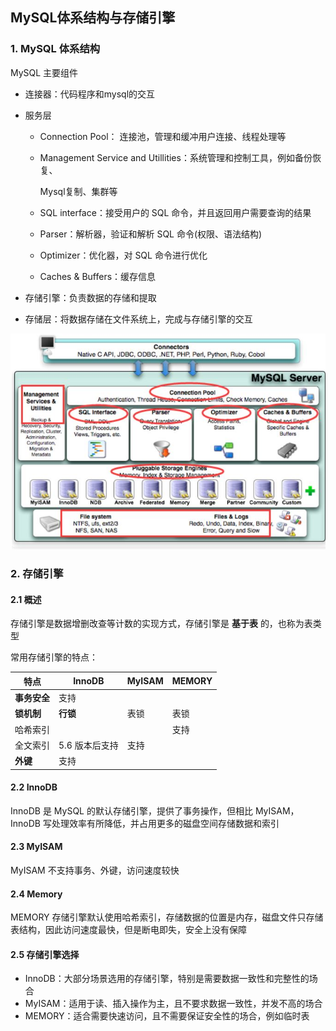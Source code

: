 ## MySQL体系结构与存储引擎

### 1. MySQL 体系结构

MySQL 主要组件

- 连接器：代码程序和mysql的交互

- 服务层

  - Connection Pool： 连接池，管理和缓冲用户连接、线程处理等

  - Management Service and Utillities：系统管理和控制工具，例如备份恢复、

    Mysql复制、集群等 

  - SQL interface：接受用户的 SQL 命令，并且返回用户需要查询的结果

  - Parser：解析器，验证和解析 SQL 命令(权限、语法结构)

  - Optimizer：优化器，对 SQL 命令进行优化

  - Caches & Buffers：缓存信息

- 存储引擎：负责数据的存储和提取

- 存储层：将数据存储在文件系统上，完成与存储引擎的交互

<img src="img/mysql体系结构.jpg" />



### 2. 存储引擎

#### 2.1 概述

存储引擎是数据增删改查等计数的实现方式，存储引擎是 **基于表** 的，也称为表类型

常用存储引擎的特点：

| 特点         | InnoDB         | MyISAM | MEMORY |
| ------------ | -------------- | ------ | ------ |
| **事务安全** | 支持           |        |        |
| **锁机制**   | **行锁**       | 表锁   | 表锁   |
| 哈希索引     |                |        | 支持   |
| 全文索引     | 5.6 版本后支持 | 支持   |        |
| **外键**     | 支持           |        |        |

#### 2.2 InnoDB

InnoDB 是 MySQL 的默认存储引擎，提供了事务操作，但相比 MyISAM，InnoDB 写处理效率有所降低，并占用更多的磁盘空间存储数据和索引

#### 2.3 MyISAM

MyISAM 不支持事务、外键，访问速度较快

#### 2.4 Memory

MEMORY 存储引擎默认使用哈希索引，存储数据的位置是内存，磁盘文件只存储表结构，因此访问速度最快，但是断电即失，安全上没有保障

#### 2.5 存储引擎选择

- InnoDB：大部分场景选用的存储引擎，特别是需要数据一致性和完整性的场合
- MyISAM：适用于读、插入操作为主，且不要求数据一致性，并发不高的场合
- MEMORY：适合需要快速访问，且不需要保证安全性的场合，例如临时表